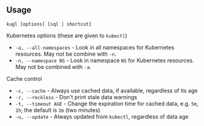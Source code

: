 
## Usage

```shell
kugl [options] [sql | shortcut]
```

Kubernetes options (these are given to `kubectl`)

* `-a, --all-namespaces` - Look in all namespaces for Kubernetes resources.  May not be combine with `-n`.
* `-n, --namespace NS` - Look in namespace `NS` for Kubernetes resources.  May not be combined with `-a`.

Cache control

* `-c, --cache` - Always use cached data, if available, regardless of its age
* `-r, --reckless` - Don't print stale data warnings
* `-t, --timeout AGE` - Change the expiration time for cached data, e.g. `5m`, `1h`; the default is `2m` (two minutes)
* `-u, --update` - Always updated from `kubectl`, regardless of data age
